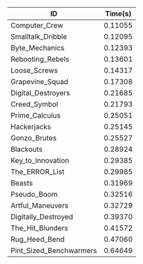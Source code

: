 |ID|Time(s)|
|-|-|
|Computer_Crew|0.11055|
|Smalltalk_Dribble|0.12095|
|Byte_Mechanics|0.12393|
|Rebooting_Rebels|0.13601|
|Loose_Screws|0.14317|
|Grapevine_Squad|0.17308|
|Digital_Destroyers|0.21685|
|Creed_Symbol|0.21793|
|Prime_Calculus|0.25051|
|Hackerjacks|0.25145|
|Gonzo_Brutes|0.25527|
|Blackouts|0.28924|
|Key_to_Innovation|0.29385|
|The_ERROR_List|0.29985|
|Beasts|0.31969|
|Pseudo_Boom|0.32516|
|Artful_Maneuvers|0.32729|
|Digitally_Destroyed|0.39370|
|The_Hit_Blunders|0.41572|
|Rug_Heed_Bend|0.47060|
|Pint_Sized_Benchwarmers|0.64649|
